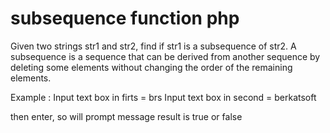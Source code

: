 # subsequence function php

Given two strings str1 and str2, find if str1 is a subsequence of str2. A subsequence is a sequence that can be derived from another sequence by deleting some elements without changing the order of the remaining elements.

Example :
Input text box in firts = brs
Input text box in second = berkatsoft

then enter, so will prompt message result is true or false


